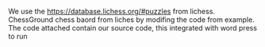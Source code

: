 We use the https://database.lichess.org/#puzzles from lichess.
ChessGround chess baord from liches by modifing the code from example.
The code attached contain our source code,  this integrated with word press to run
